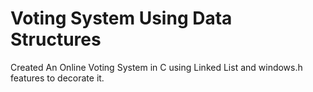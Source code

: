 # Voting System Using Data Structures
Created An Online Voting System in C using Linked List and windows.h features to decorate it.
